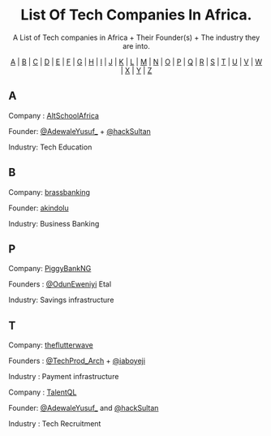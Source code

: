 <h1 align="center">
    List Of Tech Companies In Africa.
  </a>
</h1>
<p align="center">A List of Tech companies in Africa + Their Founder(s) + The industry they are into.</p>


<p align="center">
  <a href="#A">A</a> | <a href="#B">B</a> | <a href="#C">C</a> | <a href="#D">D</a> | <a href="#E">E</a> | <a href="#F">F</a> | <a href="#G">G</a> | <a href="#H">H</a> | <a href="#I">I</a> | <a href="#J">J</a> | <a href="#K">K</a> | <a href="#L">L</a> | <a href="#M">M</a> | <a href="#N">N</a> | <a href="#O">O</a> | <a href="#P">P</a> | <a href="#Q">Q</a> | <a href="#R">R</a> | <a href="#S">S</a> | <a href="#T">T</a> | <a href="#U">U</a> | <a href="#V">V</a> | <a href="#W">W</a> | <a href="#X">X</a> | <a href="#Y">Y</a> | <a href="#Z">Z</a>
</p>


## <a name="A"> </a>A

Company : [AltSchoolAfrica](https://altschoolafrica.com/)

Founder: [@AdewaleYusuf_](https://twitter.com/AdewaleYusuf_) + [@hackSultan](https://twitter.com/hackSultan)

Industry: Tech Education


## <a name="B"> </a>B

Company: [brassbanking](https://www.trybrass.com/)

Founder: [akindolu](https://twitter.com/akindolu)

Industry: Business Banking


## <a name="P"> </a>P

Company: [PiggyBankNG](https://www.piggyvest.com/)
 
Founders : [@OdunEweniyi](https://twitter.com/OdunEweniyi) Etal 

Industry: Savings infrastructure


## <a name="T"> </a>T

Company: [theflutterwave](https://www.flutterwave.com/us/)
 
Founders : [@TechProd_Arch](https://twitter.com/TechProd_Arch) + [@iaboyeji](https://twitter.com/iaboyeji)
 
Industry : Payment infrastructure 


Company : [TalentQL](https://talentql.com/)
 
Founder: [@AdewaleYusuf_](https://twitter.com/AdewaleYusuf_) and [@hackSultan](https://twitter.com/hackSultan)
 
Industry : Tech Recruitment

